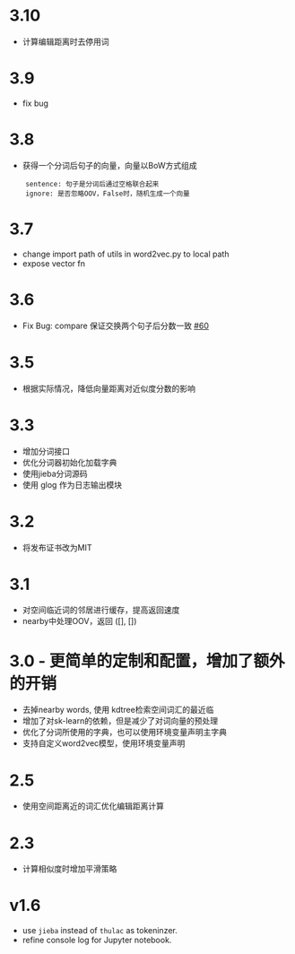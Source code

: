 # 3.10
* 计算编辑距离时去停用词

# 3.9
* fix bug

# 3.8
* 获得一个分词后句子的向量，向量以BoW方式组成


```
    sentence: 句子是分词后通过空格联合起来
    ignore: 是否忽略OOV，False时，随机生成一个向量
```


# 3.7
* change import path of utils in word2vec.py to local path
* expose vector fn

# 3.6
* Fix Bug: compare 保证交换两个句子后分数一致 [#60](https://github.com/huyingxi/Synonyms/issues/60)

# 3.5
* 根据实际情况，降低向量距离对近似度分数的影响

# 3.3
* 增加分词接口
* 优化分词器初始化加载字典
* 使用jieba分词源码
* 使用 glog 作为日志输出模块

# 3.2
* 将发布证书改为MIT

# 3.1
* 对空间临近词的邻居进行缓存，提高返回速度
* nearby中处理OOV，返回 ([], [])

# 3.0 - 更简单的定制和配置，增加了额外的开销
* 去掉nearby words, 使用 kdtree检索空间词汇的最近临
* 增加了对sk-learn的依赖，但是减少了对词向量的预处理
* 优化了分词所使用的字典，也可以使用环境变量声明主字典
* 支持自定义word2vec模型，使用环境变量声明

# 2.5
* 使用空间距离近的词汇优化编辑距离计算

# 2.3
* 计算相似度时增加平滑策略

# v1.6
* use ```jieba``` instead of ```thulac``` as tokeninzer.
* refine console log for Jupyter notebook.